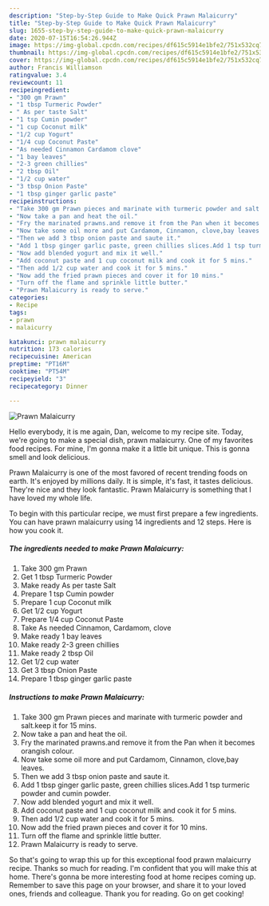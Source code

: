 ```yaml
---
description: "Step-by-Step Guide to Make Quick Prawn Malaicurry"
title: "Step-by-Step Guide to Make Quick Prawn Malaicurry"
slug: 1655-step-by-step-guide-to-make-quick-prawn-malaicurry
date: 2020-07-15T16:54:26.944Z
image: https://img-global.cpcdn.com/recipes/df615c5914e1bfe2/751x532cq70/prawn-malaicurry-recipe-main-photo.jpg
thumbnail: https://img-global.cpcdn.com/recipes/df615c5914e1bfe2/751x532cq70/prawn-malaicurry-recipe-main-photo.jpg
cover: https://img-global.cpcdn.com/recipes/df615c5914e1bfe2/751x532cq70/prawn-malaicurry-recipe-main-photo.jpg
author: Francis Williamson
ratingvalue: 3.4
reviewcount: 11
recipeingredient:
- "300 gm Prawn"
- "1 tbsp Turmeric Powder"
- " As per taste Salt"
- "1 tsp Cumin powder"
- "1 cup Coconut milk"
- "1/2 cup Yogurt"
- "1/4 cup Coconut Paste"
- "As needed Cinnamon Cardamom clove"
- "1 bay leaves"
- "2-3 green chillies"
- "2 tbsp Oil"
- "1/2 cup water"
- "3 tbsp Onion Paste"
- "1 tbsp ginger garlic paste"
recipeinstructions:
- "Take 300 gm Prawn pieces and marinate with turmeric powder and salt.keep it for 15 mins."
- "Now take a pan and heat the oil."
- "Fry the marinated prawns.and remove it from the Pan when it becomes orangish colour."
- "Now take some oil more and put Cardamom, Cinnamon, clove,bay leaves."
- "Then we add 3 tbsp onion paste and saute it."
- "Add 1 tbsp ginger garlic paste, green chillies slices.Add 1 tsp turmeric powder and cumin powder."
- "Now add blended yogurt and mix it well."
- "Add coconut paste and 1 cup coconut milk and cook it for 5 mins."
- "Then add 1/2 cup water and cook it for 5 mins."
- "Now add the fried prawn pieces and cover it for 10 mins."
- "Turn off the flame and sprinkle little butter."
- "Prawn Malaicurry is ready to serve."
categories:
- Recipe
tags:
- prawn
- malaicurry

katakunci: prawn malaicurry 
nutrition: 173 calories
recipecuisine: American
preptime: "PT16M"
cooktime: "PT54M"
recipeyield: "3"
recipecategory: Dinner

---
```



![Prawn Malaicurry](https://img-global.cpcdn.com/recipes/df615c5914e1bfe2/751x532cq70/prawn-malaicurry-recipe-main-photo.jpg)

Hello everybody, it is me again, Dan, welcome to my recipe site. Today, we're going to make a special dish, prawn malaicurry. One of my favorites food recipes. For mine, I'm gonna make it a little bit unique. This is gonna smell and look delicious.



Prawn Malaicurry is one of the most favored of recent trending foods on earth. It's enjoyed by millions daily. It is simple, it's fast, it tastes delicious. They're nice and they look fantastic. Prawn Malaicurry is something that I have loved my whole life.


To begin with this particular recipe, we must first prepare a few ingredients. You can have prawn malaicurry using 14 ingredients and 12 steps. Here is how you cook it.

<!--inarticleads1-->

##### The ingredients needed to make Prawn Malaicurry:

1. Take 300 gm Prawn
1. Get 1 tbsp Turmeric Powder
1. Make ready  As per taste Salt
1. Prepare 1 tsp Cumin powder
1. Prepare 1 cup Coconut milk
1. Get 1/2 cup Yogurt
1. Prepare 1/4 cup Coconut Paste
1. Take As needed Cinnamon, Cardamom, clove
1. Make ready 1 bay leaves
1. Make ready 2-3 green chillies
1. Make ready 2 tbsp Oil
1. Get 1/2 cup water
1. Get 3 tbsp Onion Paste
1. Prepare 1 tbsp ginger garlic paste




<!--inarticleads2-->

##### Instructions to make Prawn Malaicurry:

1. Take 300 gm Prawn pieces and marinate with turmeric powder and salt.keep it for 15 mins.
1. Now take a pan and heat the oil.
1. Fry the marinated prawns.and remove it from the Pan when it becomes orangish colour.
1. Now take some oil more and put Cardamom, Cinnamon, clove,bay leaves.
1. Then we add 3 tbsp onion paste and saute it.
1. Add 1 tbsp ginger garlic paste, green chillies slices.Add 1 tsp turmeric powder and cumin powder.
1. Now add blended yogurt and mix it well.
1. Add coconut paste and 1 cup coconut milk and cook it for 5 mins.
1. Then add 1/2 cup water and cook it for 5 mins.
1. Now add the fried prawn pieces and cover it for 10 mins.
1. Turn off the flame and sprinkle little butter.
1. Prawn Malaicurry is ready to serve.




So that's going to wrap this up for this exceptional food prawn malaicurry recipe. Thanks so much for reading. I'm confident that you will make this at home. There's gonna be more interesting food at home recipes coming up. Remember to save this page on your browser, and share it to your loved ones, friends and colleague. Thank you for reading. Go on get cooking!
